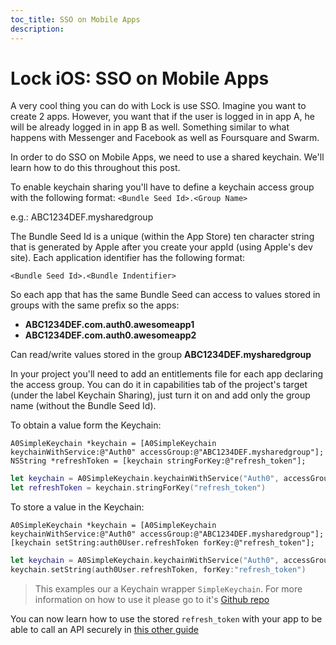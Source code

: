 ```yaml
---
toc_title: SSO on Mobile Apps
description:
---
```



# Lock iOS: SSO on Mobile Apps

A very cool thing you can do with Lock is use SSO. Imagine you want to create 2 apps. However, you want that if the user is logged in in app A, he will be already logged in in app B as well. Something similar to what happens with Messenger and Facebook as well as Foursquare and Swarm.

In order to do SSO on Mobile Apps, we need to use a shared keychain. We'll learn how to do this throughout this post.

To enable keychain sharing you'll have to define a keychain access group with the following format:
`<Bundle Seed Id>.<Group Name>`

e.g.: ABC1234DEF.mysharedgroup

The Bundle Seed Id is a unique (within the App Store) ten character string that is generated by Apple after you create your appId (using Apple's dev site). Each application identifier has the following format:

`<Bundle Seed Id>.<Bundle Indentifier>`

So each app that has the same Bundle Seed can access to values stored in groups with the same prefix so the apps:
* **ABC1234DEF.com.auth0.awesomeapp1**
* **ABC1234DEF.com.auth0.awesomeapp2**

Can read/write values stored in the group **ABC1234DEF.mysharedgroup**

In your project you'll need to add an entitlements file for each app declaring the access group. You can do it in capabilities tab of the project's target (under the label Keychain Sharing), just turn it on and add only the group name (without the Bundle Seed Id).

To obtain a value form the Keychain:
```objc
A0SimpleKeychain *keychain = [A0SimpleKeychain keychainWithService:@"Auth0" accessGroup:@"ABC1234DEF.mysharedgroup"];
NSString *refreshToken = [keychain stringForKey:@"refresh_token"];
```
```swift
let keychain = A0SimpleKeychain.keychainWithService("Auth0", accessGroup:"ABC1234DEF.mysharedgroup")
let refreshToken = keychain.stringForKey("refresh_token")
```

To store a value in the Keychain:
```objc
A0SimpleKeychain *keychain = [A0SimpleKeychain keychainWithService:@"Auth0" accessGroup:@"ABC1234DEF.mysharedgroup"];
[keychain setString:auth0User.refreshToken forKey:@"refresh_token"];
```
```swift
let keychain = A0SimpleKeychain.keychainWithService("Auth0", accessGroup:"ABC1234DEF.mysharedgroup")
keychain.setString(auth0User.refreshToken, forKey:"refresh_token")
```

> This examples our a Keychain wrapper `SimpleKeychain`. For more information on how to use it please go to it's [Github repo](https://github.com/auth0/SimpleKeychain)

You can now learn how to use the stored `refresh_token` with your app to be able to call an API securely in [this other guide](https://github.com/auth0/Auth0.iOS/wiki/How-to-save-and-refresh-JWT-token)
